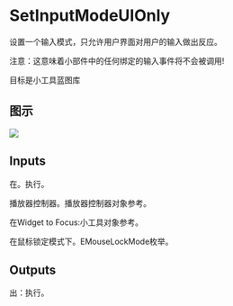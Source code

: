 # SetInputModeUIOnly

设置一个输入模式，只允许用户界面对用户的输入做出反应。

注意：这意味着小部件中的任何绑定的输入事件将不会被调用!

目标是小工具蓝图库

## 图示

![]($-20221218-19293356.png)

## Inputs

在。执行。

播放器控制器。播放器控制器对象参考。

在Widget to Focus:小工具对象参考。

在鼠标锁定模式下。EMouseLockMode枚举。  

## Outputs

出：执行。
